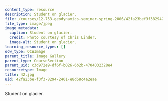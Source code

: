 ```yaml
---
content_type: resource
description: Student on glacier.
file: /courses/12-753-geodynamics-seminar-spring-2006/42fa23bef3f382942401e8d68c4a2eae_42.jpg
file_type: image/jpeg
image_metadata:
  caption: Student on glacier.
  credit: Photo courtesy of Chris Linder.
  image-alt: Student on glacier.
learning_resource_types: []
ocw_type: OCWImage
parent_title: Image Gallery
parent_type: CourseSection
parent_uid: c3d972e9-df6f-b026-6b2b-4704032328e4
resourcetype: Image
title: 42.jpg
uid: 42fa23be-f3f3-8294-2401-e8d68c4a2eae
---
```

Student on glacier.

